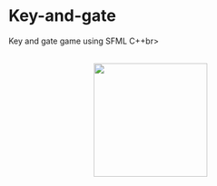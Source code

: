 # Key-and-gate
Key and gate game using SFML C++br><br><br>
<div align="center">
<img width=200px src="https://upload.wikimedia.org/wikipedia/commons/1/18/ISO_C%2B%2B_Logo.svg">&nbsp;
</div>

